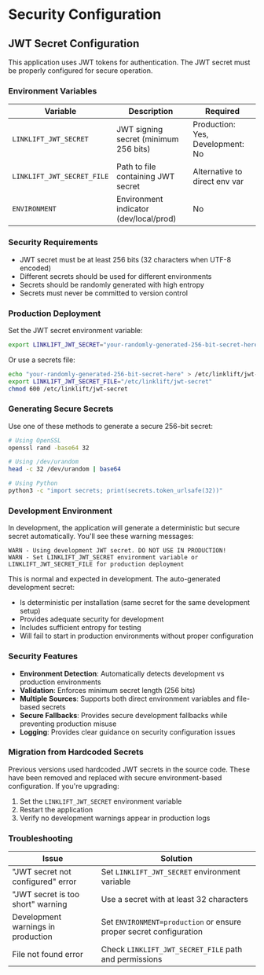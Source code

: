 # Security Configuration

## JWT Secret Configuration

This application uses JWT tokens for authentication. The JWT secret must be properly configured for secure operation.

### Environment Variables

| Variable                   | Description                            | Required                         |
| -------------------------- | -------------------------------------- | -------------------------------- |
| `LINKLIFT_JWT_SECRET`      | JWT signing secret (minimum 256 bits)  | Production: Yes, Development: No |
| `LINKLIFT_JWT_SECRET_FILE` | Path to file containing JWT secret     | Alternative to direct env var    |
| `ENVIRONMENT`              | Environment indicator (dev/local/prod) | No                               |

### Security Requirements

- JWT secret must be at least 256 bits (32 characters when UTF-8 encoded)
- Different secrets should be used for different environments
- Secrets should be randomly generated with high entropy
- Secrets must never be committed to version control

### Production Deployment

Set the JWT secret environment variable:

```bash
export LINKLIFT_JWT_SECRET="your-randomly-generated-256-bit-secret-here"
```

Or use a secrets file:

```bash
echo "your-randomly-generated-256-bit-secret-here" > /etc/linklift/jwt-secret
export LINKLIFT_JWT_SECRET_FILE="/etc/linklift/jwt-secret"
chmod 600 /etc/linklift/jwt-secret
```

### Generating Secure Secrets

Use one of these methods to generate a secure 256-bit secret:

```bash
# Using OpenSSL
openssl rand -base64 32

# Using /dev/urandom
head -c 32 /dev/urandom | base64

# Using Python
python3 -c "import secrets; print(secrets.token_urlsafe(32))"
```

### Development Environment

In development, the application will generate a deterministic but secure secret automatically. You'll see these warning messages:

```
WARN - Using development JWT secret. DO NOT USE IN PRODUCTION!
WARN - Set LINKLIFT_JWT_SECRET environment variable or LINKLIFT_JWT_SECRET_FILE for production deployment
```

This is normal and expected in development. The auto-generated development secret:

- Is deterministic per installation (same secret for the same development setup)
- Provides adequate security for development
- Includes sufficient entropy for testing
- Will fail to start in production environments without proper configuration

### Security Features

- **Environment Detection**: Automatically detects development vs production environments
- **Validation**: Enforces minimum secret length (256 bits)
- **Multiple Sources**: Supports both direct environment variables and file-based secrets
- **Secure Fallbacks**: Provides secure development fallbacks while preventing production misuse
- **Logging**: Provides clear guidance on security configuration issues

### Migration from Hardcoded Secrets

Previous versions used hardcoded JWT secrets in the source code. These have been removed and replaced with secure environment-based configuration. If you're upgrading:

1. Set the `LINKLIFT_JWT_SECRET` environment variable
2. Restart the application
3. Verify no development warnings appear in production logs

### Troubleshooting

| Issue                              | Solution                                                           |
| ---------------------------------- | ------------------------------------------------------------------ |
| "JWT secret not configured" error  | Set `LINKLIFT_JWT_SECRET` environment variable                     |
| "JWT secret is too short" warning  | Use a secret with at least 32 characters                           |
| Development warnings in production | Set `ENVIRONMENT=production` or ensure proper secret configuration |
| File not found error               | Check `LINKLIFT_JWT_SECRET_FILE` path and permissions              |
